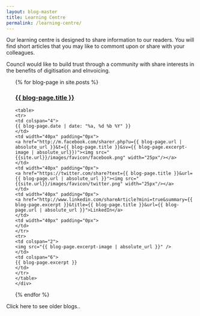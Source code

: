 ```yaml
---
layout: blog-master
title: Learning Centre
permalink: /learning-centre/
---
```


Our learning centre is designed to share information to our readers.  You will find short articles that you may like to commont upon or share with your colleagues.

Council would like to build trust through a community with share interests in the benefits of digitisation and eInvoicing.

<ul>
  {% for blog-page in site.posts %}
    <div class="blog-excerpt">
    <a href="{{ blog-page.url | absolute_url }}"><h3>{{ blog-page.title }}</h3></a>
    
    <table>
    <tr>
    <td colspan="4">
    {{ blog-page.date | date: "%a, %d %b %Y" }} 
    </td>
    <td width="40px" padding="0px">
    <a href="http://m.facebook.com/sharer.php?u={{ blog-page.url | absolute_url }}&t={{ blog-page.title }}&sv={{ blog-page.excerpt-image | absolute_url}})"><img src="{{site.url}}/images/favicon/facebook.png" width="25px"/></a>
    </td>
    <td width="40px" padding="0px">
    <a href="https://twitter.com/share?text={{ blog-page.title }}&url={{ blog-page.url | absolute_url }}"><img src="{{site.url}}/images/favicon/twitter.png" width="25px"/></a>
    </td>
    <td width="40px" padding="0px">
    <a href="http://www.linkedin.com/shareArticle?mini=true&summary={{ blog-page.excerpt }}&title={{ blog-page.title }}&url={{ blog-page.url | absolute_url }}">LinkedIn</a>
    </td>
    <td width="40px" padding="0px">
    </td>
    </tr>
    <tr>
    <td colspan="2">
    <img src="{{ blog-page.excerpt-image | absolute_url }}" /> 
    </td>
    <td colspan="6">
    {{ blog-page.excerpt }}
    </td>
    </tr>
    </table>
    </div>
  {% endfor %}
</ul>
Click here to see older blogs..
